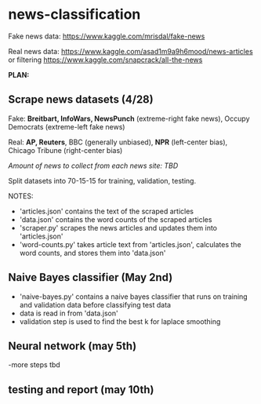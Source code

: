 # news-classification

Fake news data: https://www.kaggle.com/mrisdal/fake-news

Real news data: https://www.kaggle.com/asad1m9a9h6mood/news-articles or filtering https://www.kaggle.com/snapcrack/all-the-news

__PLAN:__

## Scrape news datasets (4/28)

Fake: __Breitbart, InfoWars, NewsPunch__ (extreme-right fake news), Occupy Democrats (extreme-left fake news)

Real: __AP, Reuters__, BBC (generally unbiased), __NPR__ (left-center bias), Chicago Tribune (right-center bias)

_Amount of news to collect from each news site: TBD_

Split datasets into 70-15-15 for training, validation, testing.

NOTES:
* 'articles.json' contains the text of the scraped articles
* 'data.json' contains the word counts of the scraped articles
* 'scraper.py' scrapes the news articles and updates them into 'articles.json'
* 'word-counts.py' takes article text from 'articles.json', calculates the word counts, and stores them into 'data.json'

## Naive Bayes classifier (May 2nd)
* 'naive-bayes.py' contains a naive bayes classifier that runs on training and validation data before classifying test data
* data is read in from 'data.json'
* validation step is used to find the best k for laplace smoothing

## Neural network (may 5th)
-more steps tbd


## testing and report (may 10th)
